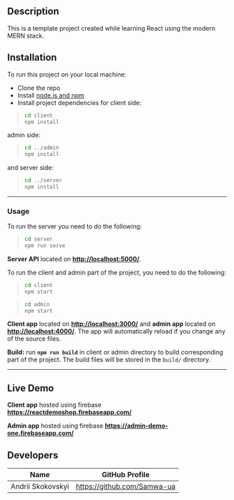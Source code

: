 ## Description

This is a template project created while learning React using the modern MERN stack.

## Installation

To run this project on your local machine:

- Clone the repo
- Install [node.js and npm](https://nodejs.org/)
- Install project dependencies for client side:

> ```bash
> cd client
> npm install
> ```

admin side:

> ```bash
> cd ../admin
> npm install
> ```

and server side:

> ```bash
> cd ../server
> npm install
> ```

---

### Usage

To run the server you need to do the following:

> ```bash
> cd server
> npm run serve
> ```

**Server API** located on **<http://localhost:5000/>**.

To run the client and admin part of the project, you need to do the following:

> ```bash
> cd client
> npm start
> ```

> ```bash
> cd admin
> npm start
> ```

**Client app** located on **<http://localhost:3000/>** and **admin app** located on **<http://localhost:4000/>**. The app will automatically reload if you change any of the source files.

**Build:** run **`npm run build`** in client or admin directory to build corresponding part of the project. The build files will be stored in the `build/` directory.

---

## Live Demo

**Client app** hosted using firebase **<https://reactdemoshop.firebaseapp.com/>**

**Admin app** hosted using firebase **<https://admin-demo-one.firebaseapp.com/>**

## Developers

| Name              | GitHub Profile                |
| ----------------- | ----------------------------- |
| Andrii Skokovskyi | <https://github.com/Samwa-ua> |
